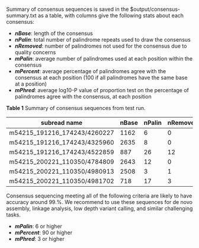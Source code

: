 Summary of consensus sequences is saved in the $output/consensus-summary.txt as a table, with columns give the following stats about each consensus:

  - ***nBase***: length of the consensus
  - ***nPalin***: total number of palindrome repeats used to draw the consensus
  - ***nRemoved***: number of palindromes not used for the consensus due to quality concerns
  - ***mPalin***: average number of palindromes used at each position within the consensus
  - ***mPercent***: average percentage of palindromes agree with the consensus at each position (100 if all palindromes have the same base at a position)
  - ***mPhred***: average log10-P value of proportion test on the percentage of palindromes agree with the consensus, at each position

**Table 1** Summary of consensus sequences from test run.

| subread name                 | nBase | nPalin | nRemoved | mPalin | mPercent | mPhred |
|------------------------------|-------|--------|---------|---------|----------|------|
| m54215_191216_174243/4260227 | 1162  | 6      | 0       | 4.25    | 92.92    | 2.89 |
| m54215_191216_174243/4325960 | 2635  | 8      | 0       | 7.22    | 93.01    | 5.17 |
| m54215_191216_174243/4522859 | 887   | 26     | 12      | 13.64   | 90.98    | 9.5  |
| m54215_200221_110350/4784809 | 2643  | 12     | 0       | 11.16   | 94       | 8.3  |
| m54215_200221_110350/4980913 | 2508  | 3      | 1       | 2       | 97.43    | 1.22 |
| m54215_200221_110350/4981702 | 718   | 17     | 3       | 13.51   | 92.79    | 9.84 |


Consensus sequencing meeting all of the following criteria are likely to have accuracy around 99.%. We recommend to use these sequences for de novo assembly, linkage analysis, low depth variant calling, and similar challenging tasks. 

  - ***mPalin***: 6 or higher
  - ***mPercent***: 90 or higher
  - ***mPhred***: 3 or higher

